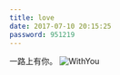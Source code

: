 ```yaml
---
title: love
date: 2017-07-10 20:15:25
password: 951219
---
```

一路上有你。
![WithYou](http://osuskkx7k.bkt.clouddn.com/%E8%B7%9D%E7%A6%BB.jpg?imageView2/1/w/300/h/530)

<div id="map-wrap" style="height: 500px;width:800px;"></div>



<script type="text/javascript" src="/js/src/echarts.min.js"></script>
<script src="/js/src/china.js"></script>
<script src="http://api.map.baidu.com/api?v=2.0&ak=voU9oDIBfkERO87O6RRVZgWLAt8zt4xv"></script>
<script src="/js/src/api.js"></script>
<script src="/js/src/bmap.js"></script>
<script type="text/javascript">
(function(){ window.BMap_loadScriptTime = (new Date).getTime(); document.write('<script type="text/javascript" src="http://api.map.baidu.com/getscript?v=2.0&ak=voU9oDIBfkERO87O6RRVZgWLAt8zt4xv&services=&t=20170803155555"><\/script>');})();
</script>
<script>
var bmapChart=echarts.init(document.getElementById("map-wrap"));var data=[{name:"上海",value:299},{name:"厦门",value:245},{name:"丰城",value:120},{name:"南昌",value:160},{name:"张家界",value:128},{name:"长沙",value:75},{name:"杭州",value:90},{name:"福州",value:90},{name:"深圳",value:90},{name:"武汉",value:73}];var geoCoordMap={"厦门":[118.105,24.443],"上海":[121.399,31.321],"丰城":[115.801,28.201],"南昌":[115.856,28.691],"张家界":[110.489,29.118],"福州":[119.3,26.08],"长沙":[113,28.21],"杭州":[120.16,30.28],"深圳":[114.06,22.55],"武汉":[114.31,30.52]};var convertData=function(data){var res=[];for(var i=0;i<data.length;i++){var geoCoord=geoCoordMap[data[i].name];if(geoCoord){res.push({name:data[i].name,value:geoCoord.concat(data[i].value)})}}return res};option={title:{text:"我们的足迹 - Our footprints",subtext:"一步一个脚印，让时光见证",sublink:"#",left:"center"},tooltip:{trigger:"item"},bmap:{center:[106.320439,32.58783],zoom:5,roam:true,mapStyle:{styleJson:[{"featureType":"water","elementType":"all","stylers":{"color":"#d1d1d1"}},{"featureType":"land","elementType":"all","stylers":{"color":"#f3f3f3"}},{"featureType":"railway","elementType":"all","stylers":{"visibility":"off"}},{"featureType":"highway","elementType":"all","stylers":{"color":"#fdfdfd"}},{"featureType":"highway","elementType":"labels","stylers":{"visibility":"off"}},{"featureType":"arterial","elementType":"geometry","stylers":{"color":"#fefefe"}},{"featureType":"arterial","elementType":"geometry.fill","stylers":{"color":"#fefefe"}},{"featureType":"poi","elementType":"all","stylers":{"visibility":"off"}},{"featureType":"green","elementType":"all","stylers":{"visibility":"off"}},{"featureType":"subway","elementType":"all","stylers":{"visibility":"off"}},{"featureType":"manmade","elementType":"all","stylers":{"color":"#d1d1d1"}},{"featureType":"local","elementType":"all","stylers":{"color":"#d1d1d1"}},{"featureType":"arterial","elementType":"labels","stylers":{"visibility":"off"}},{"featureType":"boundary","elementType":"all","stylers":{"color":"#fefefe"}},{"featureType":"building","elementType":"all","stylers":{"color":"#d1d1d1"}},{"featureType":"label","elementType":"labels.text.fill","stylers":{"color":"#999999"}}]}},series:[{name:"footmark",type:"scatter",coordinateSystem:"bmap",data:convertData(data),symbolSize:function(val){return val[2]/10},label:{normal:{formatter:"{b}",position:"right",show:false},emphasis:{show:true}},itemStyle:{normal:{color:"#60C0DD"}}},{name:"I miss you",type:"effectScatter",coordinateSystem:"bmap",data:convertData(data.sort(function(a,b){return b.value-a.value}).slice(0,2)),symbolSize:function(val){return val[2]/10},showEffectOn:"render",rippleEffect:{brushType:"stroke"},hoverAnimation:true,label:{normal:{formatter:"{b}",position:"right",show:true}},itemStyle:{normal:{color:"purple",shadowBlur:10,shadowColor:"#333"}},zlevel:1}]};bmapChart.setOption(option);
</script>

